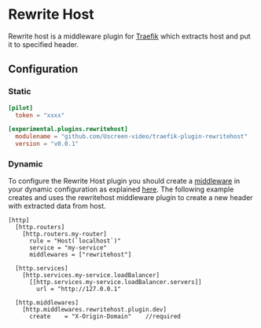 # Rewrite Host

Rewrite host is a middleware plugin for [Traefik](https://traefik.io) which extracts host and put it to specified header.

## Configuration

### Static 

```toml
[pilot]
  token = "xxxx"

[experimental.plugins.rewritehost]
  modulename = "github.com/Uscreen-video/traefik-plugin-rewritehost"
  version = "v0.0.1"
```


### Dynamic

To configure the Rewrite Host plugin you should create a [middleware](https://docs.traefik.io/middlewares/overview/) in your dynamic configuration as explained [here](https://docs.traefik.io/middlewares/overview/). The following example creates and uses the rewritehost middleware plugin to create a new header with extracted data from host.

```
[http]
  [http.routers]
    [http.routers.my-router]
      rule = "Host(`localhost`)"
      service = "my-service"
      middlewares = ["rewritehost"]

  [http.services]
    [http.services.my-service.loadBalancer]
      [[http.services.my-service.loadBalancer.servers]]
        url = "http://127.0.0.1"

  [http.middlewares]
    [http.middlewares.rewritehost.plugin.dev]
      create    = "X-Origin-Domain"    //required

```

